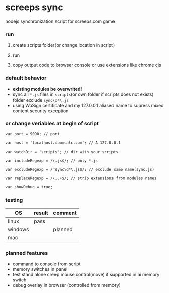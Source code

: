screeps sync
===

nodejs synchronization script for screeps.com game

### run

1. create scripts folder(or change location in script)

2. run

3. copy output code to browser console or use extensions like chrome cjs

### default behavior

* **existing modules be overwrited!**
* sync all `*.js` files in `scripts`(or own folder if scripts does not exists) folder exclude `sync\d*\.js`
* using WoSign certificate and my 127.0.0.1 aliased name to supress mixed content security exception

### or change veriables at begin of script

`var port = 9090; // port`

`var host = 'localhost.doomcalc.com'; // A 127.0.0.1`

`var watchDir = 'scripts'; // dir with your scripts`

`var includeRegexp = /\.js$/; // only *.js`

`var excludeRegexp = /^sync\d*\.js$/; // exclude same name(sync.js)`

`var replaceRegexp = /\..+$/; // strip extensions from modules names`

`var showDebug = true;`

### testing

| OS      | result  | comment     |
|---------|---------|-------------|
| linux   | pass    |             |
| windows |         | planned     |
| mac     |         |             |

### planned features

* command to console from script
* memory switches in panel
* test stand alone creep mouse control(move) if supported in ai memory switch
* debug overlay in browser (controlled from memory)

